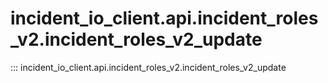 # incident_io_client.api.incident_roles_v2.incident_roles_v2_update

::: incident_io_client.api.incident_roles_v2.incident_roles_v2_update
